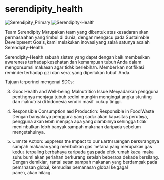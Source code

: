 # serendipity_health

![Serendipity_Primary](https://github.com/Skyhonze/serendipity_health/assets/103993379/f965d994-c1e8-4100-8faa-30f1385469cb)
![Serendipity-Health](https://github.com/Skyhonze/serendipity_health/assets/103993379/f75798e5-676e-4a30-be1c-a7da0d953db6)

Team Serendipity
Merupakan team yang dibentuk atas kesadaran akan permasalahan yang timbul di dunia, dengan mengacu pada Sustainable Development Goals, kami melakukan inovasi yang salah satunya adalah Serendipity-Health.

Serendipity-Health sebuah sistem yang dapat dengan baik memberikan awareness terhadap kesehatan dan kemampuan tubuh Anda dalam mengonsumsi makanan agar tidak berlebihan. Memberikan notifikasi reminder terhadap gizi dan serat yang diperlukan tubuh Anda.

Tujuan terperinci mengenai SDGs:

3. Good Health and Well-being: Malnutrition Issue
   Menyadarkan pengguna pentingnya menjaga tubuh sedini mungkin mengingat angka stunting dan malnutrisi di Indonesia sendiri masih cukup tinggi.

4. Responsible Consumption and Production: Responsible in Food Waste
   Dengan banyaknya pengguna yang sadar akan kapasitas perutnya, pengguna akan lebih menjaga apa yang diambilnya sehingga tidak menimbulkan lebih banyak sampah makanan daripada sebelum mengetahuinya.

5. Climate Action: Suppress the Impact to Our Earth!
   Dengan berkurangnya sampah makanan yang menibulkan gas metana yang merupakan gas kedua terpaling berbahaya daripada gas pada efek rumah kaca, maka suhu bumi akan perlahan berkurang setelah beberapa dekade bersilang. Dengan demikian, rantai setan sampah makanan yang berdampak pada pemanasan global, kemudian pemanasan global ke gagal panen, akan hilang.
